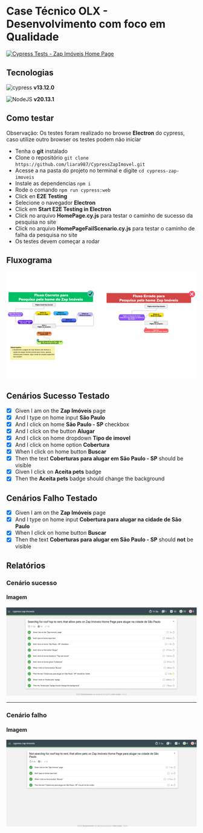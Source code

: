 # Case Técnico OLX - Desenvolvimento com foco em Qualidade

[![Cypress Tests - Zap Imóveis Home Page](https://github.com/liara987/CypressZapImovel/actions/workflows/cypress-zap-imoveis.yml/badge.svg)](https://github.com/liara987/CypressZapImovel/actions/workflows/cypress-zap-imoveis.yml)

## Tecnologias
![cypress](https://img.shields.io/badge/-cypress-%23E5E5E5?style=for-the-badge&logo=cypress&logoColor=058a5e) **v13.12.0**

![NodeJS](https://img.shields.io/badge/node.js-6DA55F?style=for-the-badge&logo=node.js&logoColor=white) **v20.13.1**

## Como testar

Observação: Os testes foram realizado no browse **Electron** do cypress, caso utilize outro browser os testes podem não iniciar

- Tenha o **git** instalado
- Clone o repositório ```git clone https://github.com/liara987/CypressZapImovel.git```
- Acesse a na pasta do projeto no terminal e digite ```cd cypress-zap-imoveis```
- Instale as dependencias ```npm i```
- Rode o comando ```npm run cypress:web```
- Click en **E2E Testing**
- Selecione o navegador **Electron**
- Click em **Start E2E Testing in Electron**
- Click no arquivo **HomePage.cy.js** para testar o caminho de sucesso da pesquisa no site
- Click no arquivo **HomePageFailScenario.cy.js** para testar o caminho de falha da pesquisa no site
- Os testes devem começar a rodar

## Fluxograma
![imagem do fluxograma](./cypress-zap-imoveis/reports-images/Fluxograma.png)

## Cenários Sucesso Testado

- [x] Given I am on the **Zap Imóveis** page
- [x] And I type on home input **São Paulo**
- [x] And I click on home **São Paulo - SP** checkbox
- [x] And I click on the button **Alugar**
- [x] And I click on home dropdown **Tipo de imovel**
- [x] And I click on home option **Cobertura**
- [x] When I click on home button **Buscar**
- [x] Then the text **Coberturas para alugar em São Paulo - SP** should be visible
- [x] Given I click on **Aceita pets** badge
- [x] Then the **Aceita pets** badge should change the background

## Cenários Falho Testado

- [x] Given I am on the **Zap Imóveis** page
- [x] And I type on home input **Cobertura para alugar na cidade de São Paulo**
- [x] When I click on home button **Buscar**
- [x] Then the text **Coberturas para alugar em São Paulo - SP** should **not** be visible

## Relatórios

### Cenário sucesso

#### Imagem
![relatório de sucesso](./cypress-zap-imoveis/reports-images/SuccessScenario.png)

---

### Cenário falho

#### Imagem

![relatório falho](./cypress-zap-imoveis/reports-images/FailScenario.png)

